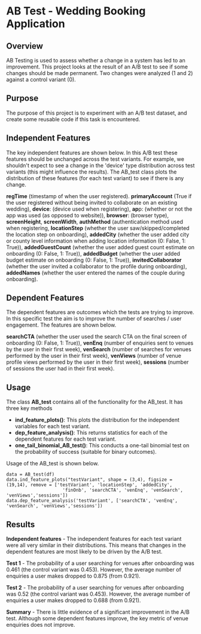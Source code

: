 # AB Test - Wedding Booking Application

## Overview
AB Testing is used to assess whether a change in a system has led to an improvement. This project looks at the result of an A/B test to see if some changes should be made permanent. Two changes were analyzed (1 and 2) against a control variant (0).  

## Purpose
The purpose of this project is to experiment with an A/B test dataset, and create some reusable code if this task is encountered.

## Independent Features
The key independent features are shown below. In this A/B test these features should be unchanged across the test variants. For example, we shouldn't expect to see a change in the 'device' type distribution across test variants (this might influence the results). The AB_test class plots the distribution of these features (for each test variant) to see if there is any change.

**regTime** (timestamp of when the user registered). **primaryAccount** (True if the user registered without being invited to collaborate on an existing wedding), **device**: (device used when registering), **ap**p: (whether or not the app was used (as opposed to website)), **browser**: (browser type), **screenHeight**, **screenWidth**, **authMethod**	(authentication method used when registering, **locationStep**	(whether the user saw/skipped/completed the location step on onboarding), **addedCity**	(whether the user added city or county level information when adding location information (0: False, 1: True)), **addedGuestCount**	(whether the user added guest count estimate on onboarding (0: False, 1: True)), **addedBudget**	(whether the user added budget estimate on onboarding (0: False, 1: True)), **invitedCollaborator**	(whether the user invited a collaborator to the profile during onboarding), **addedNames**	(whether the user entered the names of the couple during onboarding).

## Dependent Features
The dependent features are outcomes which the tests are trying to improve. In this specific test the aim is to improve the number of searches / user engagement. The features are shown below.

**searchCTA** (whether the user used the search CTA on the final screen of onboarding (0: False, 1: True)), **venEnq** (number of enquiries sent to venues by the user in their first week), **venSearch**	(number of searches for venues performed by the user in their first week), **venViews**	(number of venue profile views performed by the user in their first week), **sessions**	(number of sessions the user had in their first week).

## Usage
The class **AB_test** contains all of the functionality for the AB_test. It has three key methods
- **ind_feature_plots()**: This plots the distribution for the independent variables for each test variant.
- **dep_feature_analysis()**: This returns statistics for each of the dependent features for each test variant.
- **one_tail_binomial_AB_test()**: This conducts a one-tail binomial test on the probability of success (suitable for binary outcomes).

Usage of the AB_test is shown below.
```
data = AB_test(df)
data.ind_feature_plots("testVariant", shape = (3,4), figsize = (19,14), remove = ['testVariant', 'locationStep', 'addedCity',
                     'finOnb', 'searchCTA', 'venEnq', 'venSearch', 'venViews','sessions'])
data.dep_feature_analysis('testVariant', ['searchCTA', 'venEnq', 'venSearch', 'venViews','sessions'])
```

## Results
**Independent features** - The independent features for each test variant were all very similar in their distributions. This means that changes in the dependent features are most likely to be driven by the A/B test.

**Test 1** - The probability of a user searching for venues after onboarding was 0.461 (the control variant was 0.453). However, the average number of enquiries a user makes dropped to 0.875 (from 0.921). 

**Test 2** - The probability of a user searching for venues after onboarding was 0.52 (the control variant was 0.453). However, the average number of enquiries a user makes dropped to 0.688 (from 0.921).

**Summary** - There is little evidence of a significant improvement in the A/B test. Although some dependent features improve, the key metric of venue enquiries does not improve. 





